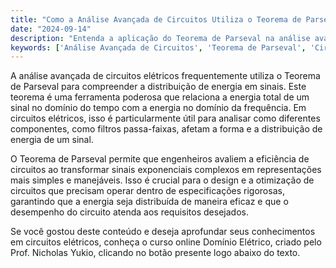 ```yaml
---
title: "Como a Análise Avançada de Circuitos Utiliza o Teorema de Parseval?"
date: "2024-09-14"
description: "Entenda a aplicação do Teorema de Parseval na análise avançada de circuitos elétricos."
keywords: ['Análise Avançada de Circuitos', 'Teorema de Parseval', 'Circuitos Elétricos', 'Engenharia']
---
```


A análise avançada de circuitos elétricos frequentemente utiliza o Teorema de Parseval para compreender a distribuição de energia em sinais. Este teorema é uma ferramenta poderosa que relaciona a energia total de um sinal no domínio do tempo com a energia no domínio da frequência. Em circuitos elétricos, isso é particularmente útil para analisar como diferentes componentes, como filtros passa-faixas, afetam a forma e a distribuição de energia de um sinal.

O Teorema de Parseval permite que engenheiros avaliem a eficiência de circuitos ao transformar sinais exponenciais complexos em representações mais simples e manejáveis. Isso é crucial para o design e a otimização de circuitos que precisam operar dentro de especificações rigorosas, garantindo que a energia seja distribuída de maneira eficaz e que o desempenho do circuito atenda aos requisitos desejados.

Se você gostou deste conteúdo e deseja aprofundar seus conhecimentos em circuitos elétricos, conheça o curso online Domínio Elétrico, criado pelo Prof. Nicholas Yukio, clicando no botão presente logo abaixo do texto.